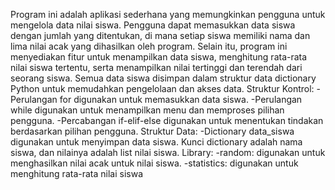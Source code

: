 Program ini adalah aplikasi  sederhana yang memungkinkan pengguna untuk mengelola data nilai siswa. Pengguna dapat memasukkan data siswa dengan jumlah yang ditentukan, 
di mana setiap siswa memiliki nama dan lima nilai acak yang dihasilkan oleh program. Selain itu, program ini menyediakan fitur untuk menampilkan data siswa, 
menghitung rata-rata nilai siswa tertentu, serta menampilkan nilai tertinggi dan terendah dari seorang siswa. 
Semua data siswa disimpan dalam struktur data dictionary Python untuk memudahkan pengelolaan dan akses data.
 Struktur Kontrol:
  -Perulangan for digunakan untuk memasukkan data siswa.
  -Perulangan while digunakan untuk menampilkan menu dan memproses pilihan pengguna.
  -Percabangan if-elif-else digunakan untuk menentukan tindakan berdasarkan pilihan pengguna.
 Struktur Data:
  -Dictionary data_siswa digunakan untuk menyimpan data siswa. Kunci dictionary adalah nama siswa, dan nilainya adalah list nilai siswa.
 Library:
  -random: digunakan untuk menghasilkan nilai acak untuk nilai siswa.
  -statistics: digunakan untuk menghitung rata-rata nilai siswa
